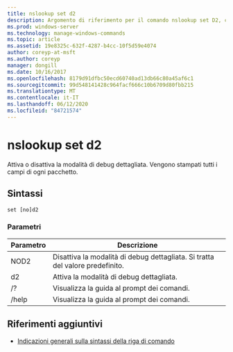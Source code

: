 ```yaml
---
title: nslookup set d2
description: Argomento di riferimento per il comando nslookup set D2, che attiva o disattiva la modalità di debug dettagliata.
ms.prod: windows-server
ms.technology: manage-windows-commands
ms.topic: article
ms.assetid: 19e8325c-632f-4287-b4cc-10f5d59e4074
author: coreyp-at-msft
ms.author: coreyp
manager: dongill
ms.date: 10/16/2017
ms.openlocfilehash: 8179d91dfbc50ecd60740ad13db66c80a45af6c1
ms.sourcegitcommit: 99d548141428c964facf666c10b6709d80fbb215
ms.translationtype: MT
ms.contentlocale: it-IT
ms.lasthandoff: 06/12/2020
ms.locfileid: "84721574"
---
```

# <a name="nslookup-set-d2"></a>nslookup set d2

Attiva o disattiva la modalità di debug dettagliata. Vengono stampati tutti i campi di ogni pacchetto.

## <a name="syntax"></a>Sintassi

```
set [no]d2
```

### <a name="parameters"></a>Parametri

| Parametro | Descrizione |
| ---------- | ---------- |
| NOD2 | Disattiva la modalità di debug dettagliata. Si tratta del valore predefinito. |
| d2 | Attiva la modalità di debug dettagliata. |
| /? | Visualizza la guida al prompt dei comandi. |
| /help | Visualizza la guida al prompt dei comandi. |

## <a name="additional-references"></a>Riferimenti aggiuntivi

- [Indicazioni generali sulla sintassi della riga di comando](command-line-syntax-key.md)
